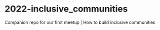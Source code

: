 # 2022-inclusive_communities
Companion repo for our first meetup | How to build inclusive communities
